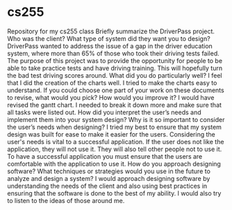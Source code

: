 # cs255
Repository for my cs255 class
Briefly summarize the DriverPass project. Who was the client? What type of system did they want you to design?
DriverPass wanted to address the issue of a gap in the driver education system, where more than 65% of those who took their driving tests failed.  The purpose of this project was to provide the opportunity for people to be able to take practice tests and have driving training.  This will hopefully turn the bad test driving scores around.
What did you do particularly well?
I feel that I did the creation of the charts well.  I tried to make the charts easy to understand.
If you could choose one part of your work on these documents to revise, what would you pick? How would you improve it?
I would have revised the gantt chart.  I needed to break it down more and make sure that all tasks were listed out.
How did you interpret the user’s needs and implement them into your system design? Why is it so important to consider the user’s needs when designing?
I tried my best to ensure that my system design was built for ease to make it easier for the users.  Considering the user's needs is vital to a successful application.  If the user does not like the application, they will not use it.  They will also tell other people not to use it.  To have a successful application you must ensure that the users are comfortable with the application to use it.
How do you approach designing software? What techniques or strategies would you use in the future to analyze and design a system?
I would approach designing software by understanding the needs of the client and also using best practices in ensuring that the software is done to the best of my ability.  I would also try to listen to the ideas of those around me.  
